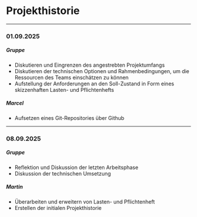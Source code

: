 # Projekthistorie


---
### 01.09.2025

##### Gruppe

- Diskutieren und Eingrenzen des angestrebten Projektumfangs
- Diskutieren der technischen Optionen und Rahmenbedingungen, um die Ressourcen des Teams einschätzen zu können
- Aufstellung der Anforderungen an den Soll-Zustand in Form eines skizzenhaften Lasten- und Pflichtenhefts

##### Marcel

- Aufsetzen eines Git-Repositories über Github

---

### 08.09.2025

##### Gruppe

- Reflektion und Diskussion der letzten Arbeitsphase
- Diskussion der technischen Umsetzung

##### Martin

- Überarbeiten und erweitern von Lasten- und Pflichtenheft
- Erstellen der initialen Projekthistorie
